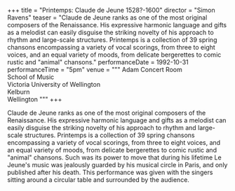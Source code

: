 +++
title = "Printemps: Claude de Jeune 1528?-1600"
director = "Simon Ravens"
teaser = "Claude de Jeune ranks as one of the most original composers of the Renaissance. His expressive harmonic language and gifts as a melodist can easily disguise the striking novelty of his approach to rhythm and large-scale structures. Printemps is a collection of 39 spring chansons encompassing a variety of vocal scorings, from three to eight voices, and an equal variety of moods, from delicate bergerettes to comic rustic and \"animal\" chansons."
performanceDate = 1992-10-31
performanceTime = "5pm"
venue = """
Adam Concert Room  
School of Music  
Victoria University of Wellington  
Kelburn  
Wellington
"""
+++

Claude de Jeune ranks as one of the most original composers of the Renaissance. His expressive harmonic language and gifts as a melodist can easily disguise the striking novelty of his approach to rhythm and large-scale structures. Printemps is a collection of 39 spring chansons encompassing a variety of vocal scorings, from three to eight voices, and an equal variety of moods, from delicate bergerettes to comic rustic and "animal" chansons. Such was its power to move that during his lifetime Le Jeune's music was jealously guarded by his musical circle in Paris, and only published after his death. This performance was given with the singers sitting around a circular table and surrounded by the audience.
